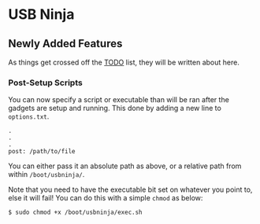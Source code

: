 # USB Ninja
## Newly Added Features

As things get crossed off the [TODO](TODO.md) list, they will be written about here.

### Post-Setup Scripts

You can now specify a script or executable than will be ran after the gadgets are setup and running.
This done by adding a new line to `options.txt`.

```
.
.
.
post: /path/to/file
```

You can either pass it an absolute path as above, or a relative path from within `/boot/usbninja/`.

Note that you need to have the executable bit set on whatever you point to, else it will fail!
You can do this with a simple `chmod` as below:

```
$ sudo chmod +x /boot/usbninja/exec.sh
```
